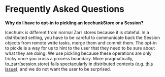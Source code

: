 # Frequently Asked Questions

**Why do I have to opt-in to pickling an IcechunkStore or a Session?**

Icechunk is different from normal Zarr stores because it is stateful. In a distributed setting, you have to be careful to communicate back the Session objects from remote write tasks, merge them and commit them. The opt-in to pickle is a way for us to hint to the user that they need to be sure about what they are doing. We use pickling because these operations are only tricky once you cross a process boundary. More pragmatically, to_zarr(session.store) fails spectacularly in distributed contexts (e.g. [this issue](https://github.com/earth-mover/icechunk/issues/383)), and we do not want the user to be surprised.
